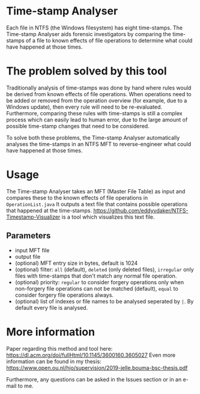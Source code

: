 # Time-stamp Analyser
Each file in NTFS (the Windows filesystem) has eight time-stamps.
The Time-stamp Analyser aids forensic investigators by comparing the time-stamps of a file to known effects of file operations to determine what could have happened at those times.

# The problem solved by this tool
Traditionally analysis of time-stamps was done by hand where rules would be derived from known effects of file operations.
When operations need to be added or removed from the operation overview (for example, due to a Windows update), then every rule will need to be re-evaluated.
Furthermore, comparing these rules with time-stamps is still a complex process which can easily lead to human error, due to the large amount of possible time-stamp changes that need to be considered.

To solve both these problems, the Time-stamp Analyser automatically analyses the time-stamps in an NTFS MFT to reverse-engineer what could have happened at those times.

# Usage
The Time-stamp Analyser takes an MFT (Master File Table) as input and compares these to the known effects of file operations in `OperationList.java`
It outputs a text file that contains possible operations that happened at the time-stamps.
https://github.com/eddyvdaker/NTFS-Timestamp-Visualizer is a tool which visualizes this text file.

## Parameters
- input MFT file
- output file
- (optional) MFT entry size in bytes, default is 1024
- (optional) filter: `all` (default), `deleted` (only deleted files), `irregular` only files with time-stamps that don't match any normal file operation.
- (optional) priority: `regular` to consider forgery operations only when non-forgery file operations can not be matched (default), `equal` to consider forgery file operations always. 
- (optional) list of indexes or file names to be analysed seperated by `|`. By default every file is analysed.


# More information
Paper regarding this method and tool here: https://dl.acm.org/doi/fullHtml/10.1145/3600160.3605027
Even more information can be found in my thesis: https://www.open.ou.nl/hjo/supervision/2019-jelle.bouma-bsc-thesis.pdf

Furthermore, any questions can be asked in the Issues section or in an e-mail to me.
